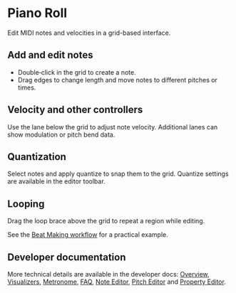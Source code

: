 # Piano Roll

Edit MIDI notes and velocities in a grid-based interface.

## Add and edit notes

- Double‑click in the grid to create a note.
- Drag edges to change length and move notes to different pitches or times.

## Velocity and other controllers

Use the lane below the grid to adjust note velocity. Additional lanes can show modulation or pitch bend data.

## Quantization

Select notes and apply quantize to snap them to the grid. Quantize settings are available in the editor toolbar.

## Looping

Drag the loop brace above the grid to repeat a region while editing.

See the [Beat Making workflow](../workflows/beat.md) for a practical example.

## Developer documentation

More technical details are available in the developer docs:
[Overview](../../docs-dev/ui/piano-roll/overview.md),
[Visualizers](../../docs-dev/ui/piano-roll/visualizers.md),
[Metronome](../../docs-dev/ui/piano-roll/metronome.md),
[FAQ](../../docs-dev/ui/piano-roll/faq.md),
[Note Editor](../../docs-dev/ui/timeline/note-editor.md),
[Pitch Editor](../../docs-dev/ui/timeline/pitch-editor.md) and
[Property Editor](../../docs-dev/ui/timeline/property-editor.md).
